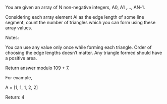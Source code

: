 You are given an array of N non-negative integers, A0, A1 ,…, AN-1.

Considering each array element Ai as the edge length of some line segment, count the number of triangles which you can form using these array values.

Notes:

You can use any value only once while forming each triangle. Order of choosing the edge lengths doesn’t matter. Any triangle formed should have a positive area.

Return answer modulo 109 + 7.

For example,

A = [1, 1, 1, 2, 2]

Return: 4
